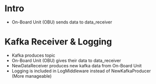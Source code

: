 # Intro
- On-Board Unit (OBU) sends data to data_receiver

# Kafka Receiver & Logging
- Kafka produces topic
- On-Board Unit (OBU) gives their data to data_receiver
- NewDataReceiver produces new kafka data from On-Board Unit
- Logging is included in LogMiddleware instead of NewKafkaProducer (More manageable)